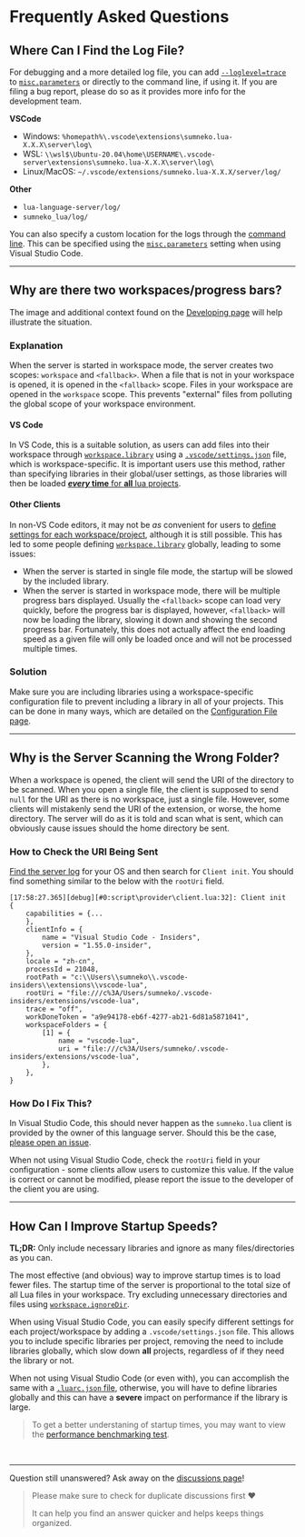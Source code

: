 # Frequently Asked Questions

## Where Can I Find the Log File?

For debugging and a more detailed log file, you can add [`--loglevel=trace`](https://github.com/sumneko/lua-language-server/wiki/Getting-Started#loglevel) to [`misc.parameters`](https://github.com/sumneko/lua-language-server/wiki/Settings#miscparameters) or directly to the command line, if using it. If you are filing a bug report, please do so as it provides more info for the development team.

**VSCode**
- Windows: `%homepath%\.vscode\extensions\sumneko.lua-X.X.X\server\log\`
- WSL: `\\wsl$\Ubuntu-20.04\home\USERNAME\.vscode-server\extensions\sumneko.lua-X.X.X\server\log\`
- Linux/MacOS: `~/.vscode/extensions/sumneko.lua-X.X.X/server/log/`

**Other**

- `lua-language-server/log/`
- `sumneko_lua/log/`

You can also specify a custom location for the logs through the [command line](https://github.com/sumneko/lua-language-server/wiki/Getting-Started#logpath). This can be specified using the [`misc.parameters`](https://github.com/sumneko/lua-language-server/wiki/Settings#miscparameters) setting when using Visual Studio Code.

---

## Why are there two workspaces/progress bars?
The image and additional context found on the [Developing page](https://github.com/sumneko/lua-language-server/wiki/Developing#multiple-workspace-support) will help illustrate the situation.

### Explanation

When the server is started in workspace mode, the server creates two scopes: `workspace` and `<fallback>`. When a file that is not in your workspace is opened, it is opened in the `<fallback>` scope. Files in your workspace are opened in the `workspace` scope. This prevents "external" files from polluting the global scope of your workspace environment.

#### VS Code

In VS Code, this is a suitable solution, as users can add files into their workspace through [`workspace.library`](https://github.com/sumneko/lua-language-server/wiki/Settings#workspacelibrary) using a [`.vscode/settings.json`](https://code.visualstudio.com/docs/getstarted/settings#_workspace-settings) file, which is workspace-specific. It is important users use this method, rather than specifying libraries in their global/user settings, as those libraries will then be loaded [***every* time** for **all** lua projects](https://code.visualstudio.com/docs/getstarted/settings#_when-does-it-make-sense-to-use-workspace-settings).

#### Other Clients
In non-VS Code editors, it may not be *as* convenient for users to [define settings for each workspace/project](https://github.com/sumneko/lua-language-server/wiki/Configuration-File#the-configuration-file), although it is still possible. This has led to some people defining [`workspace.library`](https://github.com/sumneko/lua-language-server/wiki/Settings#workspacelibrary) globally, leading to some issues:

- When the server is started in single file mode, the startup will be slowed by the included library.
- When the server is started in workspace mode, there will be multiple progress bars displayed. Usually the `<fallback>` scope can load very quickly, before the progress bar is displayed, however, `<fallback>` will now be loading the library, slowing it down and showing the second progress bar. Fortunately, this does not actually affect the end loading speed as a given file will only be loaded once and will not be processed multiple times.

### Solution
Make sure you are including libraries using a workspace-specific configuration file to prevent including a library in all of your projects. This can be done in many ways, which are detailed on the [Configuration File page](https://github.com/sumneko/lua-language-server/wiki/Configuration-File).

---

## Why is the Server Scanning the Wrong Folder?
When a workspace is opened, the client will send the URI of the directory to be scanned. When you open a single file, the client is supposed to send `null` for the URI as there is no workspace, just a single file. However, some clients will mistakenly send the URI of the extension, or worse, the home directory. The server will do as it is told and scan what is sent, which can obviously cause issues should the home directory be sent.

### How to Check the URI Being Sent
[Find the server log](#where-can-i-find-the-log-file) for your OS and then search for `Client init`. You should find something similar to the below with the `rootUri` field.

```
[17:58:27.365][debug][#0:script\provider\client.lua:32]: Client init	{
    capabilities = {...
    },
    clientInfo = {
        name = "Visual Studio Code - Insiders",
        version = "1.55.0-insider",
    },
    locale = "zh-cn",
    processId = 21048,
    rootPath = "c:\\Users\\sumneko\\.vscode-insiders\\extensions\\vscode-lua",
    rootUri = "file:///c%3A/Users/sumneko/.vscode-insiders/extensions/vscode-lua",
    trace = "off",
    workDoneToken = "a9e94178-eb6f-4277-ab21-6d81a5871041",
    workspaceFolders = {
        [1] = {
            name = "vscode-lua",
            uri = "file:///c%3A/Users/sumneko/.vscode-insiders/extensions/vscode-lua",
        },
    },
}
```

### How Do I Fix This?
In Visual Studio Code, this should never happen as the `sumneko.lua` client is provided by the owner of this language server. Should this be the case, [please open an issue](https://github.com/sumneko/lua-language-server/issues/new?title=rootUri%20is%20incorrect%20in%20VS%20Code%20extension).

When not using Visual Studio Code, check the `rootUri` field in your configuration - some clients allow users to customize this value. If the value is correct or cannot be modified, please report the issue to the developer of the client you are using.

---

## How Can I Improve Startup Speeds?

**TL;DR:** Only include necessary libraries and ignore as many files/directories as you can.

The most effective (and obvious) way to improve startup times is to load fewer files. The startup time of the server is proportional to the total size of all Lua files in your workspace. Try excluding unnecessary directories and files using [`workspace.ignoreDir`](https://github.com/sumneko/lua-language-server/wiki/Settings#workspaceignoredir).

When using Visual Studio Code, you can easily specify different settings for each project/workspace by adding a `.vscode/settings.json` file. This allows you to include specific libraries per project, removing the need to include libraries globally, which slow down **all** projects, regardless of if they need the library or not.

When not using Visual Studio Code (or even with), you can accomplish the same with a [`.luarc.json` file](https://github.com/sumneko/lua-language-server/wiki/Configuration-File#luarcjson), otherwise, you will have to define libraries globally and this can have a **severe** impact on performance if the library is large.

> To get a better understaning of startup times, you may want to view the [performance benchmarking test](https://github.com/sumneko/lua-language-server/wiki/Benchmark).

<br>

---

Question still unanswered? Ask away on the [discussions page](https://github.com/sumneko/lua-language-server/discussions/categories/q-a)!

> Please make sure to check for duplicate discussions first ❤️
>
> It can help you find an answer quicker and helps keeps things organized.
